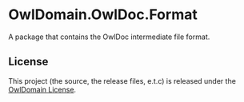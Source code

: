 # OwlDomain.OwlDoc.Format

A package that contains the OwlDoc intermediate file format.


## License

This project (the source, the release files, e.t.c) is released under the
[OwlDomain License](https://github.com/Owl-Domain/Media/blob/master/license.md).
